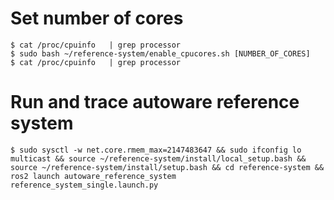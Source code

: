 # Set number of cores
```
$ cat /proc/cpuinfo   | grep processor
$ sudo bash ~/reference-system/enable_cpucores.sh [NUMBER_OF_CORES]
$ cat /proc/cpuinfo   | grep processor
```

# Run and trace autoware reference system
```
$ sudo sysctl -w net.core.rmem_max=2147483647 && sudo ifconfig lo multicast && source ~/reference-system/install/local_setup.bash && source ~/reference-system/install/setup.bash && cd reference-system && ros2 launch autoware_reference_system reference_system_single.launch.py
```

